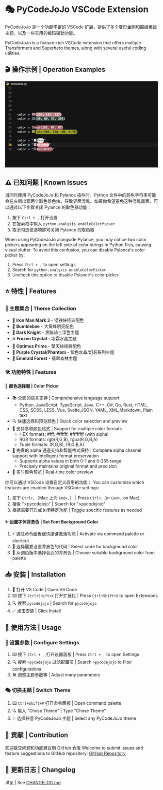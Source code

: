 # 🎭 PyCodeJoJo VSCode Extension

PyCodeJoJo 是一个功能丰富的 VSCode 扩展，提供了多个变形金刚和超级英雄主题，以及一些实用的编码辅助功能。

PyCodeJoJo is a feature-rich VSCode extension that offers multiple Transformers and Superhero themes, along with several useful coding utilities.

## 🎬 操作示例 | Operation Examples

![取色器演示 | Color Picker Demo](images/GIF/colorPicker.gif)

## ⚠️ 已知问题 | Known Issues

当同时使用 PyCodeJoJo 和 Pylance 插件时，Python 文件中的颜色字符串可能会在左侧出现两个取色器色块，导致界面混乱。如果你希望避免这种混乱局面，可以通过以下步骤关闭 Pylance 的取色器功能：

1. 按下 `Ctrl + ,` 打开设置
2. 在搜索框中输入 `python.analysis.enableColorPicker`
3. 取消勾选该选项即可关闭 Pylance 的取色器

When using PyCodeJoJo alongside Pylance, you may notice two color pickers appearing on the left side of color strings in Python files, causing visual clutter. To avoid this confusion, you can disable Pylance's color picker by:

1. Press `Ctrl + ,` to open settings
2. Search for `python.analysis.enableColorPicker`
3. Uncheck this option to disable Pylance's color picker

## ⭐ 特性 | Features

### 🎨 主题集合 | Theme Collection

- 🤖 **Iron Man Mark 3** - 钢铁侠经典配色
- 🐝 **Bumblebee** - 大黄蜂明亮配色
- 🦇 **Dark Knight** - 黑暗骑士深色主题
- ❄️ **Frozen Crystal** - 冰霜水晶主题
- 🚛 **Optimus Prime** - 擎天柱经典配色
- 💎 **Purple Crystal/Phantom** - 紫色水晶/幻影系列主题
- 🌳 **Emerald Forest** - 翡翠森林主题

### 🛠️ 功能特性 | Features

#### 🎯 颜色选择器 | Color Picker

- 📚 全面的语言支持 | Comprehensive language support
  - Python, JavaScript, TypeScript, Java, C++, C#, Go, Rust, HTML, CSS, SCSS, LESS, Vue, Svelte,JSON, YAML, XML,Markdown, Plain text
- 🔍 快速选择和预览颜色 | Quick color selection and preview
- 🔄 支持多种颜色格式 | Support for multiple color formats
  - HEX formats: #fff, #ffffff, #ffffffff (with alpha)
  - RGB formats: rgb(R,G,B), rgba(R,G,B,A)
  - Tuple formats: (R,G,B), (R,G,B,A)
- 🎯 完善的 alpha 通道支持和智能格式保持 | Complete alpha channel support with intelligent format preservation
  - Supports alpha values in both 0-1 and 0-255 range
  - Precisely maintains original format and precision
- 👀 实时颜色预览 | Real-time color preview

你可以通过 VSCode 设置自定义启用的功能：
You can customize which features are enabled through VSCode settings:

1. 按下 `Ctrl+,`（Mac 上为 `Cmd+,`） | Press `Ctrl+,` (or `Cmd+,` on Mac)
2. 搜索 ">pycodejojo" | Search for ">pycodejojo"
3. 根据需要开启或关闭特定功能 | Toggle specific features as needed

#### ✨ 设置字体背景色 | Set Font Background Color

1. ⚡ 通过命令面板或快捷键激活功能 | Activate via command palette or shortcut
2. 📝 选择需要设置背景色的代码 | Select code for background color
3. 🎨 从调色板中选择合适的背景色 | Choose suitable background color from palette

## 📥 安装 | Installation

1. 🚀 打开 VS Code | Open VS Code
2. ⌨️ 按下 `Ctrl+Shift+X` 打开扩展栏 | Press `Ctrl+Shift+X` to open Extensions
3. 🔍 搜索 `pycodejojo` | Search for `pycodejojo`
4. ✅ 点击安装 | Click Install

## 📖 使用方法 | Usage

### 🔧 设置参数 | Configure Settings

1. ⌨️ 按下 `Ctrl + ,` 打开设置面板 | Press `Ctrl + ,` to open Settings
2. 🔍 搜索 `>pycodejojo` 过滤配置项 | Search `>pycodejojo` to filter configurations
3. 🛠️ 调整主题参数等 | Adjust many parameters

### 🎭 切换主题 | Switch Theme

1. ⌨️ `Ctrl+Shift+P` 打开命令面板 | Open command palette
2. 🔍 输入 "Chose Theme" | Type "Chose Theme"
3. ✨ 选择任意 PyCodeJoJo 主题 | Select any PyCodeJoJo theme

## 🤝 贡献 | Contribution

欢迎提交问题和功能建议到 GitHub 仓库
Welcome to submit issues and feature suggestions to GitHub repository:
[GitHub Repository](https://github.com/yourusername/pycodejojo)

## 📝 更新日志 | Changelog

详见 | See [CHANGELOG.md](CHANGELOG.md)
